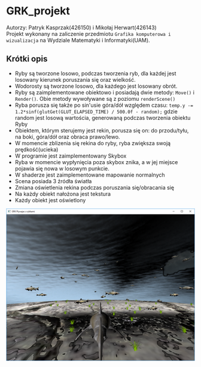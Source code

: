 # GRK_projekt
Autorzy: Patryk Kasprzak(426150) i Mikołaj Herwart(426143)<br>
Projekt wykonany na zaliczenie przedmiotu `Grafika komputerowa i wizualizacja` na Wydziale Matematyki i Informatyki(UAM).
## Krótki opis
* Ryby są tworzone losowo, podczas tworzenia ryb, dla każdej jest losowany kierunek poruszania się oraz wielkość.
* Wodorosty są tworzone losowo, dla każdego jest losowany obrót.
* Ryby są zaimplementowane obiektowo i posiadają dwie metody: `Move()` i `Render()`. Obie metody wywoływane są z poziomu `renderScene()`
* Ryba porusza się także po sin'usie góra/dół względem czasu: `temp.y -= 1.2*sinf(glutGet(GLUT_ELAPSED_TIME) / 500.0f - random);` gdzie random jest losową wartościa, generowaną podczas tworzenia obiektu Ryby
* Obiektem, którym sterujemy jest rekin, porusza się on: do przodu/tyłu, na boki, góra/dół oraz obraca prawo/lewo.
* W momencie zblizenia się rekina do ryby, ryba zwiększa swoją prędkość(ucieka)
* W programie jest zaimplementowany Skybox
* Ryba w momencie wypłynięcia poza skybox znika, a w jej miejsce pojawia się nowa w losowym punkcie.
* W shaderze jest zaimplementowane mapowanie normalnych
* Scena posiada 3 źródła światła
* Zmiana oświetlenia rekina podczas poruszania się/obracania się
* Na każdy obiekt nałożona jest tekstura
* Każdy obiekt jest oświetlony

![Rybki](https://github.com/q12e/GRK_projekt/blob/master/Grk-plywajac%20z%20rybkami.png)
